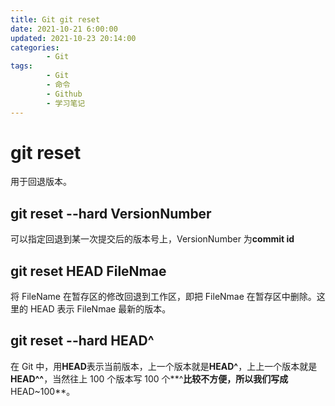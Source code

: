 ```yaml
---
title: Git git reset
date: 2021-10-21 6:00:00
updated: 2021-10-23 20:14:00
categories:
        - Git
tags:
        - Git
        - 命令
        - Github
        - 学习笔记
---
```

# git reset

用于回退版本。

## git reset --hard VersionNumber

可以指定回退到某一次提交后的版本号上，VersionNumber 为**commit id**

## git reset HEAD FileNmae

将 FileName 在暂存区的修改回退到工作区，即把 FileNmae 在暂存区中删除。这里的 HEAD 表示 FileNmae 最新的版本。

## git reset --hard HEAD^

 在 Git 中，用**HEAD**表示当前版本，上一个版本就是**HEAD^**，上上一个版本就是**HEAD^^**，当然往上 100 个版本写 100 个**^**比较不方便，所以我们写成**HEAD~100**。


